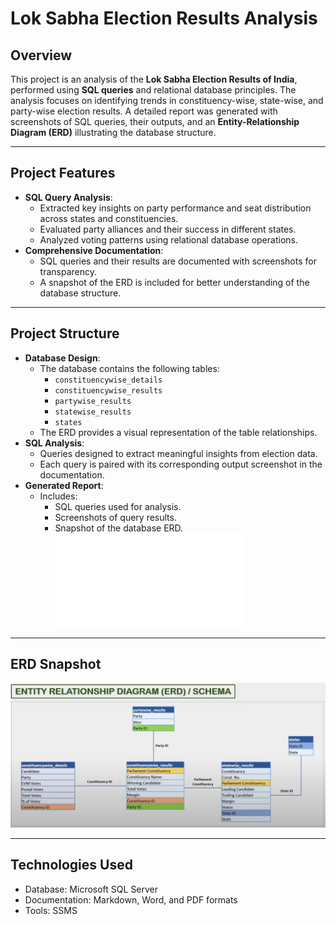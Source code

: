 # **Lok Sabha Election Results Analysis**

## **Overview**
This project is an analysis of the **Lok Sabha Election Results of India**, performed using **SQL queries** and relational database principles. The analysis focuses on identifying trends in constituency-wise, state-wise, and party-wise election results. A detailed report was generated with screenshots of SQL queries, their outputs, and an **Entity-Relationship Diagram (ERD)** illustrating the database structure.

---

## **Project Features**
- **SQL Query Analysis**:
  - Extracted key insights on party performance and seat distribution across states and constituencies.
  - Evaluated party alliances and their success in different states.
  - Analyzed voting patterns using relational database operations.
- **Comprehensive Documentation**:
  - SQL queries and their results are documented with screenshots for transparency.
  - A snapshot of the ERD is included for better understanding of the database structure.

---

## **Project Structure**
- **Database Design**:
  - The database contains the following tables:
    - `constituencywise_details`
    - `constituencywise_results`
    - `partywise_results`
    - `statewise_results`
    - `states`
  - The ERD provides a visual representation of the table relationships.
- **SQL Analysis**:
  - Queries designed to extract meaningful insights from election data.
  - Each query is paired with its corresponding output screenshot in the documentation.
- **Generated Report**:
  - Includes:
    - SQL queries used for analysis.
    - Screenshots of query results.
    - Snapshot of the database ERD.
      ![Report](report.pdf)

---

## **ERD Snapshot**
![ERD Diagram](ERD.png)

---
## **Technologies Used**
- Database: Microsoft SQL Server
- Documentation: Markdown, Word, and PDF formats
- Tools: SSMS


